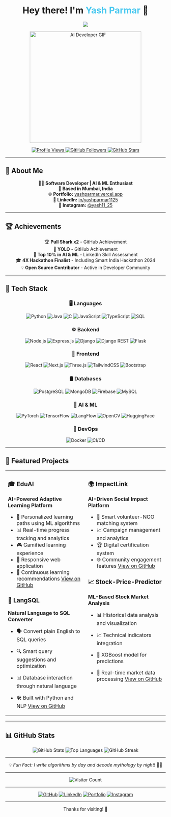 <h1 align="center">
  Hey there! I'm <span style="color:#4CC9F0;">Yash Parmar</span> 👋  
</h1>

<p align="center">
  <a href="https://github.com/DenverCoder1/readme-typing-svg">
    <img src="https://readme-typing-svg.herokuapp.com?color=F72585&lines=Software+Developer;AI+%26+ML+Enthusiast;Full+Stack+Developer;Problem+Solver;Always%20Learning&center=true&width=600&height=50">
  </a>
</p>

<p align="center">
  <img src="https://media4.giphy.com/media/v1.Y2lkPTc5MGI3NjExcWx1MXpjZWFreTA2N3VlYWI1dzNhMGs3eWFpNTNwemk4Z2g1ZTVjOCZlcD12MV9pbnRlcm5hbF9naWZfYnlfaWQmY3Q9Zw/H03PuVdwREB21ANkLX/giphy.gif" width="350" alt="AI Developer GIF">
</p>

<div align="center">
  <a href="https://github.com/Yashparmar1125">
    <img src="https://komarev.com/ghpvc/?username=Yashparmar1125&color=blueviolet&style=flat-square" alt="Profile Views" />
  </a>
  <a href="https://github.com/Yashparmar1125?tab=followers">
    <img src="https://img.shields.io/github/followers/Yashparmar1125?label=Followers&style=social" alt="GitHub Followers" />
  </a>
  <a href="https://github.com/Yashparmar1125">
    <img src="https://img.shields.io/github/stars/Yashparmar1125?label=Stars&style=social" alt="GitHub Stars" />
  </a>
</div>

---

## 🧠 About Me

<div align="center">
  
👨‍💻 **Software Developer | AI & ML Enthusiast**  
📍 **Based in Mumbai, India**  
🌐 **Portfolio:** [yashparmar.vercel.app](https://yashparmar.vercel.app)  
💼 **LinkedIn:** [in/yashparmar1125](https://linkedin.com/in/yashparmar1125)  
📸 **Instagram:** [@yash11_25](https://www.instagram.com/yash11_25)

</div>

---

## 🏆 Achievements

<div align="center">
  
🏆 **Pull Shark x2** - GitHub Achievement  
🎯 **YOLO** - GitHub Achievement  
🌟 **Top 10% in AI & ML** - LinkedIn Skill Assessment  
🎓 **4X Hackathon Finalist** - Including Smart India Hackathon 2024  
💡 **Open Source Contributor** - Active in Developer Community 

</div>

---

## 🚀 Tech Stack

<div align="center">

### 🖥 Languages
![Python](https://img.shields.io/badge/Python-3776AB?style=for-the-badge&logo=python&logoColor=white)
![Java](https://img.shields.io/badge/Java-007396?style=for-the-badge&logo=java&logoColor=white)
![C](https://img.shields.io/badge/C-00599C?style=for-the-badge&logo=c&logoColor=white)
![JavaScript](https://img.shields.io/badge/JavaScript-F7DF1E?style=for-the-badge&logo=javascript&logoColor=black)
![TypeScript](https://img.shields.io/badge/TypeScript-3178C6?style=for-the-badge&logo=typescript&logoColor=white)
![SQL](https://img.shields.io/badge/SQL-4479A1?style=for-the-badge&logo=mysql&logoColor=white)

### ⚙️ Backend
![Node.js](https://img.shields.io/badge/Node.js-339933?style=for-the-badge&logo=node.js&logoColor=white)
![Express.js](https://img.shields.io/badge/Express.js-000000?style=for-the-badge&logo=express&logoColor=white)
![Django](https://img.shields.io/badge/Django-092E20?style=for-the-badge&logo=django&logoColor=white)
![Django REST](https://img.shields.io/badge/Django_REST-092E20?style=for-the-badge&logo=django&logoColor=white)
![Flask](https://img.shields.io/badge/Flask-000000?style=for-the-badge&logo=flask&logoColor=white)

### 🎨 Frontend
![React](https://img.shields.io/badge/React-61DAFB?style=for-the-badge&logo=react&logoColor=black)
![Next.js](https://img.shields.io/badge/Next.js-000000?style=for-the-badge&logo=next.js&logoColor=white)
![Three.js](https://img.shields.io/badge/Three.js-000000?style=for-the-badge&logo=three.js&logoColor=white)
![TailwindCSS](https://img.shields.io/badge/TailwindCSS-38B2AC?style=for-the-badge&logo=tailwind-css&logoColor=white)
![Bootstrap](https://img.shields.io/badge/Bootstrap-7952B3?style=for-the-badge&logo=bootstrap&logoColor=white)

### 🛢 Databases
![PostgreSQL](https://img.shields.io/badge/PostgreSQL-4169E1?style=for-the-badge&logo=postgresql&logoColor=white)
![MongoDB](https://img.shields.io/badge/MongoDB-47A248?style=for-the-badge&logo=mongodb&logoColor=white)
![Firebase](https://img.shields.io/badge/Firebase-FFCA28?style=for-the-badge&logo=firebase&logoColor=black)
![MySQL](https://img.shields.io/badge/MySQL-4479A1?style=for-the-badge&logo=mysql&logoColor=white)

### 🤖 AI & ML
![PyTorch](https://img.shields.io/badge/PyTorch-EE4C2C?style=for-the-badge&logo=pytorch&logoColor=white)
![TensorFlow](https://img.shields.io/badge/TensorFlow-FF6F00?style=for-the-badge&logo=tensorflow&logoColor=white)
![LangFlow](https://img.shields.io/badge/LangFlow-000000?style=for-the-badge&logo=python&logoColor=white)
![OpenCV](https://img.shields.io/badge/OpenCV-5C3EE8?style=for-the-badge&logo=opencv&logoColor=white)
![HuggingFace](https://img.shields.io/badge/HuggingFace-FFD21F?style=for-the-badge&logo=huggingface&logoColor=black)

### 🚀 DevOps
![Docker](https://img.shields.io/badge/Docker-2496ED?style=for-the-badge&logo=docker&logoColor=white)
![CI/CD](https://img.shields.io/badge/CI/CD-000000?style=for-the-badge&logo=github-actions&logoColor=white)

</div>

---

## 🚀 Featured Projects

<div align="center">

<table>
  <tr>
    <td width="50%" valign="top">

### 🎓 EduAI
**AI-Powered Adaptive Learning Platform**
- 🤖 Personalized learning paths using ML algorithms
- 📊 Real-time progress tracking and analytics
- 🎮 Gamified learning experience
- 📱 Responsive web application
- 🔄 Continuous learning recommendations
[View on GitHub](https://github.com/Yashparmar1125/EduAI)

### 💬 LangSQL
**Natural Language to SQL Converter**
- 🗣️ Convert plain English to SQL queries
- 🔍 Smart query suggestions and optimization
- 📊 Database interaction through natural language
- 🛠️ Built with Python and NLP
[View on GitHub](https://github.com/Yashparmar1125/LangSQL)

    </td>
    <td width="50%" valign="top">

### 🌍 ImpactLink
**AI-Driven Social Impact Platform**
- 🤝 Smart volunteer-NGO matching system
- 📈 Campaign management and analytics
- 🏆 Digital certification system
- 🌐 Community engagement features
[View on GitHub](https://github.com/Yashparmar1125/ImpactLink)

### 📈 Stock-Price-Predictor
**ML-Based Stock Market Analysis**
- 📊 Historical data analysis and visualization
- 📈 Technical indicators integration
- 🤖 XGBoost model for predictions
- 📱 Real-time market data processing
[View on GitHub](https://github.com/Yashparmar1125/Stock-Price-Predictor)

    </td>
  </tr>
</table>

</div>

---

## 📊 GitHub Stats

<div align="center">

![GitHub Stats](https://github-readme-stats.vercel.app/api?username=Yashparmar1125&show_icons=true&theme=radical&hide_border=true&include_all_commits=true&count_private=true)
![Top Languages](https://github-readme-stats.vercel.app/api/top-langs/?username=Yashparmar1125&layout=compact&theme=radical&hide_border=true)
![GitHub Streak](https://github-readme-streak-stats.herokuapp.com/?user=Yashparmar1125&theme=radical&hide_border=true)

</div>

---

<div align="center">

💡 *Fun Fact: I write algorithms by day and decode mythology by night!* 🔱📜

</div>

---

<div align="center">

![Visitor Count](https://profile-counter.glitch.me/Yashparmar1125/count.svg)

</div>

---

<div align="center">

[![GitHub](https://img.shields.io/badge/GitHub-181717?style=for-the-badge&logo=github&logoColor=white)](https://github.com/Yashparmar1125)
[![LinkedIn](https://img.shields.io/badge/LinkedIn-0077B5?style=for-the-badge&logo=linkedin&logoColor=white)](https://linkedin.com/in/yashparmar1125)
[![Portfolio](https://img.shields.io/badge/Portfolio-000000?style=for-the-badge&logo=vercel&logoColor=white)](https://yashparmar.vercel.app)
[![Instagram](https://img.shields.io/badge/Instagram-E4405F?style=for-the-badge&logo=instagram&logoColor=white)](https://www.instagram.com/yash11_25)

</div>

---

<div align="center">

Thanks for visiting! 👋

</div> 
